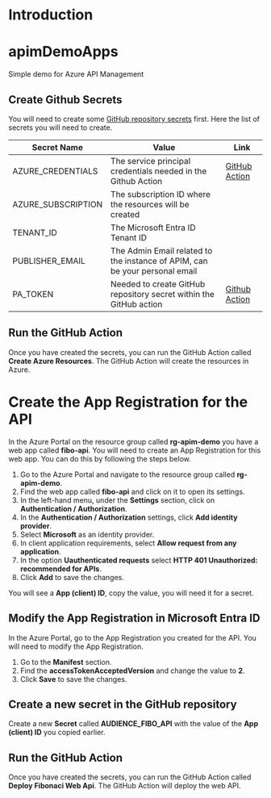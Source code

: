 # Introduction



# apimDemoApps
Simple demo for Azure API Management


## Create Github Secrets

You will need to create some [GitHub repository secrets](https://docs.github.com/en/codespaces/managing-codespaces-for-your-organization/managing-encrypted-secrets-for-your-repository-and-organization-for-codespaces#adding-secrets-for-a-repository) first.  Here the list of secrets you will need to create.

| Secret Name | Value | Link
|-------------|-------|------|
| AZURE_CREDENTIALS | The service principal credentials needed in the Github Action | [GitHub Action](https://github.com/marketplace/actions/azure-login)
| AZURE_SUBSCRIPTION | The subscription ID where the resources will be created |
| TENANT_ID | The Microsoft Entra ID Tenant ID |
| PUBLISHER_EMAIL | The Admin Email related to the instance of APIM, can be your personal email |
| PA_TOKEN | Needed to create GitHub repository secret within the GitHub action |  [Github Action](https://github.com/gliech/create-github-secret-action) |

## Run the GitHub Action

Once you have created the secrets, you can run the GitHub Action called **Create Azure Resources**.  The GitHub Action will create the resources in Azure.

# Create the App Registration for the API

In the Azure Portal on the resource group called **rg-apim-demo** you have a web app called **fibo-api**.  You will need to create an App Registration for this web app.  You can do this by following the steps below.

1. Go to the Azure Portal and navigate to the resource group called **rg-apim-demo**.
2. Find the web app called **fibo-api** and click on it to open its settings.
3. In the left-hand menu, under the **Settings** section, click on **Authentication / Authorization**.
4. In the **Authentication / Authorization** settings, click **Add identity provider**.
5. Select **Microsoft** as an identity provider.
6. In client application requirements, select **Allow request from any application**.
7. In the option **Uauthenticated requests** select **HTTP 401 Unauthorized: recommended for APIs**.
8. Click **Add** to save the changes.

You will see a **App (client) ID**, copy the value, you will need it for a secret.

## Modify the App Registration in Microsoft Entra ID

In the Azure Portal, go to the App Registration you created for the API.  You will need to modify the App Registration.

1. Go to the **Manifest** section.
2. Find the **accessTokenAcceptedVersion** and change the value to **2**.
3. Click **Save** to save the changes.

## Create a new secret in the GitHub repository

Create a new **Secret** called **AUDIENCE_FIBO_API** with the value of the **App (client) ID** you copied earlier.

## Run the GitHub Action

Once you have created the secrets, you can run the GitHub Action called **Deploy Fibonaci Web Api**.  The GitHub Action will deploy the web API.

